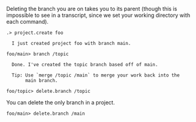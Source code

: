 Deleting the branch you are on takes you to its parent (though this is impossible to see in a transcript, since we set
your working directory with each command).

```ucm
.> project.create foo

  I just created project foo with branch main.

foo/main> branch /topic

  Done. I've created the topic branch based off of main.
  
  Tip: Use `merge /topic /main` to merge your work back into the
       main branch.

foo/topic> delete.branch /topic

```
You can delete the only branch in a project.

```ucm
foo/main> delete.branch /main

```
